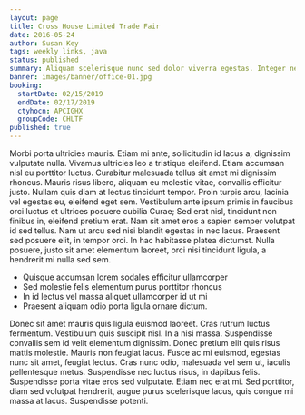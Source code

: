 ```yaml
---
layout: page
title: Cross House Limited Trade Fair
date: 2016-05-24
author: Susan Key
tags: weekly links, java
status: published
summary: Aliquam scelerisque nunc sed dolor viverra egestas. Integer nec ultricies.
banner: images/banner/office-01.jpg
booking:
  startDate: 02/15/2019
  endDate: 02/17/2019
  ctyhocn: APCIGHX
  groupCode: CHLTF
published: true
---
```

Morbi porta ultricies mauris. Etiam mi ante, sollicitudin id lacus a, dignissim vulputate nulla. Vivamus ultricies leo a tristique eleifend. Etiam accumsan nisl eu porttitor luctus. Curabitur malesuada tellus sit amet mi dignissim rhoncus. Mauris risus libero, aliquam eu molestie vitae, convallis efficitur justo. Nullam quis diam at lectus tincidunt tempor. Proin turpis arcu, lacinia vel egestas eu, eleifend eget sem. Vestibulum ante ipsum primis in faucibus orci luctus et ultrices posuere cubilia Curae; Sed erat nisl, tincidunt non finibus in, eleifend pretium erat. Nam sit amet eros a sapien semper volutpat id sed tellus. Nam ut arcu sed nisi blandit egestas in nec lacus. Praesent sed posuere elit, in tempor orci. In hac habitasse platea dictumst. Nulla posuere, justo sit amet elementum laoreet, orci nisi tincidunt ligula, a hendrerit mi nulla sed sem.

* Quisque accumsan lorem sodales efficitur ullamcorper
* Sed molestie felis elementum purus porttitor rhoncus
* In id lectus vel massa aliquet ullamcorper id ut mi
* Praesent aliquam odio porta ligula ornare dictum.

Donec sit amet mauris quis ligula euismod laoreet. Cras rutrum luctus fermentum. Vestibulum quis suscipit nisl. In a nisi massa. Suspendisse convallis sem id velit elementum dignissim. Donec pretium elit quis risus mattis molestie. Mauris non feugiat lacus. Fusce ac mi euismod, egestas nunc sit amet, feugiat lectus. Cras nunc odio, malesuada vel sem ut, iaculis pellentesque metus. Suspendisse nec luctus risus, in dapibus felis. Suspendisse porta vitae eros sed vulputate. Etiam nec erat mi. Sed porttitor, diam sed volutpat hendrerit, augue purus scelerisque lacus, quis congue mi massa at lacus. Suspendisse potenti.
